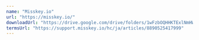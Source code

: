 ```yaml
---
name: "Misskey.io"
url: "https://misskey.io/"
downloadUrl: "https://drive.google.com/drive/folders/1wFzbOQHHKTExlNmHWZVG91s-xYv-7tvq"
termsUrl: "https://support.misskey.io/hc/ja/articles/8890525417999"
---
```

